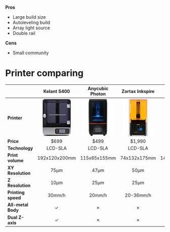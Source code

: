 **Pros**
* Large build size
* Autoleveling build
* Array light source
* Double rail

**Cons**
* Small community

# Printer comparing
|  | **Kelant S400** | **Anycubic Photon** | **Zortax Inkspire** | **Form2** |
| ----------- | :-------------: | :-----------------: | :-----------------: | :-------: |
| **Printer** | <img src="https://github.com/Kelant3D/Kelant-S400/blob/master/web/kelant-compare.png" /> | <img src="https://github.com/Kelant3D/Kelant-S400/blob/master/web/anycubic-compare.png" /> | <img src="https://github.com/Kelant3D/Kelant-S400/blob/master/web/zortax-compare.png" /> | <img src="https://github.com/Kelant3D/Kelant-S400/blob/master/web/form-compare.png" /> |
| **Price** | $699 | $499 | $1,990 | $3,900 |
| **Technology** | LCD-SLA | LCD-SLA | LCD-SLA | Laser SLA |
| **Print volume** | 192x120x200mm | 115x65x155mm | 74x132x175mm | 145x145x175mm |
| **XY Resolution** | 75µm | 47µm | 50µm | 140µm |
| **Z Resolution** | 10µm | 25µm | 25µm | 25µm |
| **Printing speed** | 30mm/h | 20mm/h | 20-36mm/h | 190mm/h |
| **All-metal Body** | &#10003; | &#10007; | &#10007; | &#10007; |
| **Dual Z-axis** | &#10003; | &#10007; | &#10007; | &#10007; |

